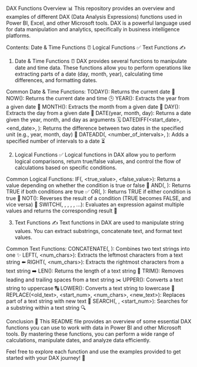 DAX Functions Overview 📊
This repository provides an overview and examples of different DAX (Data Analysis Expressions) functions used in Power BI, Excel, and other Microsoft tools. DAX is a powerful language used for data manipulation and analytics, specifically in business intelligence platforms.

Contents:
Date & Time Functions ⏰
Logical Functions ✅
Text Functions ✍️
1. Date & Time Functions ⏰
DAX provides several functions to manipulate date and time data. These functions allow you to perform operations like extracting parts of a date (day, month, year), calculating time differences, and formatting dates.

Common Date & Time Functions:
TODAY(): Returns the current date 📅
NOW(): Returns the current date and time 🕒
YEAR(<date>): Extracts the year from a given date 📆
MONTH(<date>): Extracts the month from a given date 📅
DAY(<date>): Extracts the day from a given date 📅
DATE(year, month, day): Returns a date given the year, month, and day as arguments 🗓️
DATEDIFF(<start_date>, <end_date>, <unit>): Returns the difference between two dates in the specified unit (e.g., year, month, day) 📅
DATEADD(<date>, <number_of_intervals>, <interval>): Adds a specified number of intervals to a date ⏳

2. Logical Functions ✅
Logical functions in DAX allow you to perform logical comparisons, return true/false values, and control the flow of calculations based on specific conditions.

Common Logical Functions:
IF(<condition>, <true_value>, <false_value>): Returns a value depending on whether the condition is true or false 🔄
AND(<condition1>, <condition2>): Returns TRUE if both conditions are true ✅
OR(<condition1>, <condition2>): Returns TRUE if either condition is true 🔄
NOT(<condition>): Reverses the result of a condition (TRUE becomes FALSE, and vice versa) 🔄
SWITCH(<expression>, <value1>, <result1>, <value2>, <result2>, ...): Evaluates an expression against multiple values and returns the corresponding result 🔄

3. Text Functions ✍️
Text functions in DAX are used to manipulate string values. You can extract substrings, concatenate text, and format text values.

Common Text Functions:
CONCATENATE(<text1>, <text2>): Combines two text strings into one ✨
LEFT(<text>, <num_chars>): Extracts the leftmost characters from a text string ⬅️
RIGHT(<text>, <num_chars>): Extracts the rightmost characters from a text string ➡️
LEN(<text>): Returns the length of a text string 📏
TRIM(<text>): Removes leading and trailing spaces from a text string ✂️
UPPER(<text>): Converts a text string to uppercase 🔠
LOWER(<text>): Converts a text string to lowercase 🔡
REPLACE(<old_text>, <start_num>, <num_chars>, <new_text>): Replaces part of a text string with new text 🔄
SEARCH(<substring>, <text>, <start_num>): Searches for a substring within a text string 🔍

Conclusion 🎯
This README file provides an overview of some essential DAX functions you can use to work with data in Power BI and other Microsoft tools. By mastering these functions, you can perform a wide range of calculations, manipulate dates, and analyze data efficiently.

Feel free to explore each function and use the examples provided to get started with your DAX journey! 🚀









